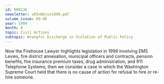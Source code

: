 ```yaml
---
id: 000236
newsletter: v03n06jun1999.pdf
volume_issue: 03-06
year: 1999
month: 6
topic: Civil Actions
subtopic: Wrongful Discharge in Violation of Public Policy
---
```


Now the Firehouse Lawyer highlights legislation in 1999 involving EMS Levies, fire district annexation, municipal officers and contracts, pension benefits, fire insurance premium taxes, drug administration, and 911 Telephone Systems; then we consider a case in which the Washington Supreme Court held that there is no cause of action for refusal to hire or re-hire someone.